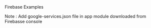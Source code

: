 Firebase Examples

Note : Add google-services.json file in app module downloaded from Firebasse console
